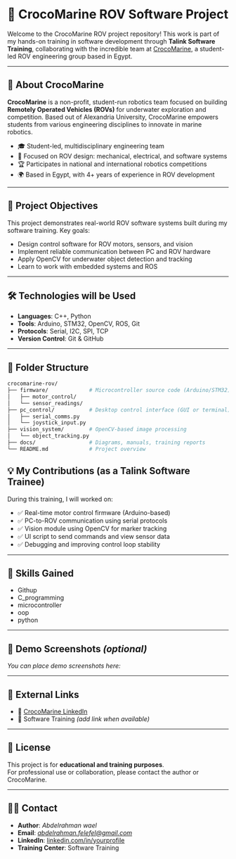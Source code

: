 # 🐊 CrocoMarine ROV Software Project

Welcome to the CrocoMarine ROV project repository! This work is part of my hands-on training in software development through **Talink Software Training**, collaborating with the incredible team at [CrocoMarine](https://www.linkedin.com/company/crocomarine/), a student-led ROV engineering group based in Egypt.

---

## 🌊 About CrocoMarine

**CrocoMarine** is a non-profit, student-run robotics team focused on building **Remotely Operated Vehicles (ROVs)** for underwater exploration and competition. Based out of Alexandria University, CrocoMarine empowers students from various engineering disciplines to innovate in marine robotics.

- 🎓 Student-led, multidisciplinary engineering team  
- 🔧 Focused on ROV design: mechanical, electrical, and software systems  
- 🏆 Participates in national and international robotics competitions  
- 🌍 Based in Egypt, with 4+ years of experience in ROV development

---

## 🎯 Project Objectives

This project demonstrates real-world ROV software systems built during my software training. Key goals:

- Design control software for ROV motors, sensors, and vision  
- Implement reliable communication between PC and ROV hardware  
- Apply OpenCV for underwater object detection and tracking  
- Learn to work with embedded systems and ROS

---

## 🛠️ Technologies will be  Used

- **Languages**: C++, Python  
- **Tools**: Arduino, STM32, OpenCV, ROS, Git  
- **Protocols**: Serial, I2C, SPI, TCP  
- **Version Control**: Git & GitHub

---

## 📁 Folder Structure

```bash
crocomarine-rov/
├── firmware/             # Microcontroller source code (Arduino/STM32)
│   ├── motor_control/
│   └── sensor_readings/
├── pc_control/           # Desktop control interface (GUI or terminal)
│   ├── serial_comms.py
│   └── joystick_input.py
├── vision_system/        # OpenCV-based image processing
│   └── object_tracking.py
├── docs/                 # Diagrams, manuals, training reports
└── README.md             # Project overview
```
## 💡 My Contributions (as a Talink Software Trainee)

During this training, I will worked on:

- ✅ Real-time motor control firmware (Arduino-based)
- ✅ PC-to-ROV communication using serial protocols
- ✅ Vision module using OpenCV for marker tracking
- ✅ UI script to send commands and view sensor data
- ✅ Debugging and improving control loop stability

---

## 🧠 Skills Gained

- Githup 
- C_programming
- microcontroller
- oop
- python
  

---

## 📸 Demo Screenshots *(optional)*

*You can place demo screenshots here:*

---

## 🔗 External Links

- 🔹 [CrocoMarine LinkedIn](https://www.linkedin.com/company/crocomarine/)  
- 🔹  Software Training *(add link when available)*  

---

## 📜 License

This project is for **educational and training purposes**.  
For professional use or collaboration, please contact the author or CrocoMarine.

---

## 🙋‍♂️ Contact

- **Author**: *Abdelrahman wael*  
- **Email**: *abdelrahman.felefel@gmail.com*  
- **LinkedIn**: [linkedin.com/in/yourprofile](https://www.linkedin.com/in/abdelrahman-wael-42a232282/)  
- **Training Center**:  Software Training  
